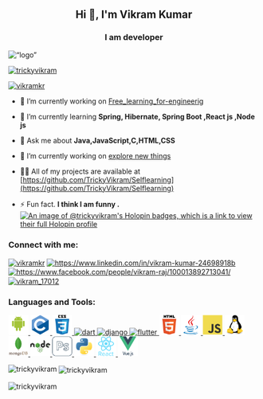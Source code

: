 
<h2 align="center">Hi 👋, I'm Vikram Kumar</h2>
<h3 align="center">I am developer</h3>

<img src="https://cdn.dribbble.com/users/1162077/screenshots/3848914/programmer.gif" alt=“logo”>





<p align="left"> <a href="https://github.com/ryo-ma/github-profile-trophy"><img src="https://github-profile-trophy.vercel.app/?username=trickyvikram" alt="trickyvikram" /></a> </p>

<p align="left"> <a href="https://twitter.com/vikramkr" target="blank"><img src="https://img.shields.io/twitter/follow/vikramkr?logo=twitter&style=for-the-badge" alt="vikramkr" /></a> </p>

- 🔭 I’m currently working on [Free_learning_for-engineerig](https://github.com/TrickyVikram/Free_learning_for-engineerig)

- 🌱 I’m currently learning **Spring, Hibernate, Spring Boot ,React js ,Node js**
- 💬 Ask me about **Java,JavaScript,C,HTML,CSS**

- 🔭 I’m currently working on [explore new things](https://github.com/TrickyVikram/Selflearning)

- 👨‍💻 All of my projects are available at [https://github.com/TrickyVikram/Selflearning](https://github.com/TrickyVikram/Selflearning)

- ⚡ Fun fact. **I think I am funny .**
[![An image of @trickyvikram's Holopin badges, which is a link to view their full Holopin profile](https://holopin.me/trickyvikram)](https://holopin.io/@trickyvikram)

<h3 align="left">Connect with me:</h3>
<p align="left">
<a href="https://twitter.com/vikramkr" target="blank"><img align="center" src="https://raw.githubusercontent.com/rahuldkjain/github-profile-readme-generator/master/src/images/icons/Social/twitter.svg" alt="vikramkr" height="30" width="40" /></a>
<a href="https://linkedin.com/in/https://www.linkedin.com/in/vikram-kumar-24698918b" target="blank"><img align="center" src="https://raw.githubusercontent.com/rahuldkjain/github-profile-readme-generator/master/src/images/icons/Social/linked-in-alt.svg" alt="https://www.linkedin.com/in/vikram-kumar-24698918b" height="30" width="40" /></a>
<a href="https://fb.com/https://www.facebook.com/people/vikram-raj/100013892713041/" target="blank"><img align="center" src="https://raw.githubusercontent.com/rahuldkjain/github-profile-readme-generator/master/src/images/icons/Social/facebook.svg" alt="https://www.facebook.com/people/vikram-raj/100013892713041/" height="30" width="40" /></a>
<a href="https://instagram.com/vikram_17012" target="blank"><img align="center" src="https://raw.githubusercontent.com/rahuldkjain/github-profile-readme-generator/master/src/images/icons/Social/instagram.svg" alt="vikram_17012" height="30" width="40" /></a>
</p>

<h3 align="left">Languages and Tools:</h3>
<p align="left"> <a href="https://developer.android.com" target="_blank" rel="noreferrer"> <img src="https://raw.githubusercontent.com/devicons/devicon/master/icons/android/android-original-wordmark.svg" alt="android" width="40" height="40"/> </a> <a href="https://www.cprogramming.com/" target="_blank" rel="noreferrer"> <img src="https://raw.githubusercontent.com/devicons/devicon/master/icons/c/c-original.svg" alt="c" width="40" height="40"/> </a> <a href="https://www.w3schools.com/css/" target="_blank" rel="noreferrer"> <img src="https://raw.githubusercontent.com/devicons/devicon/master/icons/css3/css3-original-wordmark.svg" alt="css3" width="40" height="40"/> </a> <a href="https://dart.dev" target="_blank" rel="noreferrer"> <img src="https://www.vectorlogo.zone/logos/dartlang/dartlang-icon.svg" alt="dart" width="40" height="40"/> </a> <a href="https://www.djangoproject.com/" target="_blank" rel="noreferrer"> <img src="https://cdn.worldvectorlogo.com/logos/django.svg" alt="django" width="40" height="40"/> </a> <a href="https://flutter.dev" target="_blank" rel="noreferrer"> <img src="https://www.vectorlogo.zone/logos/flutterio/flutterio-icon.svg" alt="flutter" width="40" height="40"/> </a> <a href="https://www.w3.org/html/" target="_blank" rel="noreferrer"> <img src="https://raw.githubusercontent.com/devicons/devicon/master/icons/html5/html5-original-wordmark.svg" alt="html5" width="40" height="40"/> </a> <a href="https://www.java.com" target="_blank" rel="noreferrer"> <img src="https://raw.githubusercontent.com/devicons/devicon/master/icons/java/java-original.svg" alt="java" width="40" height="40"/> </a> <a href="https://developer.mozilla.org/en-US/docs/Web/JavaScript" target="_blank" rel="noreferrer"> <img src="https://raw.githubusercontent.com/devicons/devicon/master/icons/javascript/javascript-original.svg" alt="javascript" width="40" height="40"/> </a> <a href="https://www.linux.org/" target="_blank" rel="noreferrer"> <img src="https://raw.githubusercontent.com/devicons/devicon/master/icons/linux/linux-original.svg" alt="linux" width="40" height="40"/> </a> <a href="https://www.mongodb.com/" target="_blank" rel="noreferrer"> <img src="https://raw.githubusercontent.com/devicons/devicon/master/icons/mongodb/mongodb-original-wordmark.svg" alt="mongodb" width="40" height="40"/> </a> <a href="https://nodejs.org" target="_blank" rel="noreferrer"> <img src="https://raw.githubusercontent.com/devicons/devicon/master/icons/nodejs/nodejs-original-wordmark.svg" alt="nodejs" width="40" height="40"/> </a> <a href="https://www.photoshop.com/en" target="_blank" rel="noreferrer"> <img src="https://raw.githubusercontent.com/devicons/devicon/master/icons/photoshop/photoshop-line.svg" alt="photoshop" width="40" height="40"/> </a> <a href="https://www.python.org" target="_blank" rel="noreferrer"> <img src="https://raw.githubusercontent.com/devicons/devicon/master/icons/python/python-original.svg" alt="python" width="40" height="40"/> </a> <a href="https://reactjs.org/" target="_blank" rel="noreferrer"> <img src="https://raw.githubusercontent.com/devicons/devicon/master/icons/react/react-original-wordmark.svg" alt="react" width="40" height="40"/> </a> <a href="https://vuejs.org/" target="_blank" rel="noreferrer"> <img src="https://raw.githubusercontent.com/devicons/devicon/master/icons/vuejs/vuejs-original-wordmark.svg" alt="vuejs" width="40" height="40"/> </a> </p>

<p><img align="left" src="https://github-readme-stats.vercel.app/api/top-langs?username=trickyvikram&show_icons=true&locale=en&layout=compact" alt="trickyvikram" /></p>

<p>&nbsp;<img align="center" src="https://github-readme-stats.vercel.app/api?username=trickyvikram&show_icons=true&locale=en" alt="trickyvikram" /></p>

<p><img align="center" src="https://github-readme-streak-stats.herokuapp.com/?user=trickyvikram&" alt="trickyvikram" /></p>
